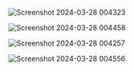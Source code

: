 ![Screenshot 2024-03-28 004323](https://github.com/mariamnageh/Contact-Form-Using-HTML--CSS/assets/105167781/037ca313-5573-4397-8235-67d3ca9d10e1)

![Screenshot 2024-03-28 004458](https://github.com/mariamnageh/Contact-Form-Using-HTML--CSS/assets/105167781/c215d804-8111-45cd-ba82-1e4830b0f1b5)

![Screenshot 2024-03-28 004257](https://github.com/mariamnageh/Contact-Form-Using-HTML--CSS/assets/105167781/826c0fb1-d9b3-4448-b389-1bd29132c52d)

![Screenshot 2024-03-28 004556](https://github.com/mariamnageh/Contact-Form-Using-HTML--CSS/assets/105167781/a75ec992-002a-45c9-b6c3-4aad6f64e3ce)
